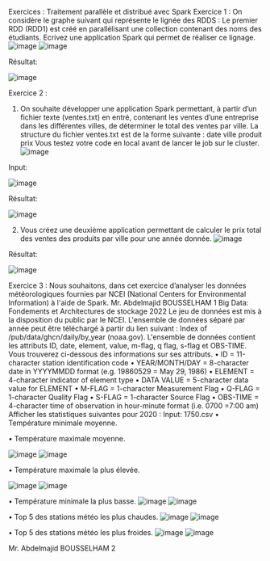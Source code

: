 Exercices : Traitement parallèle et distribué avec Spark 
Exercice 1 : 
On considère le graphe suivant qui représente le lignée des RDDS :  Le premier RDD (RDD1) est créé en parallélisant une collection contenant des noms des étudiants. Ecrivez une application Spark qui permet de réaliser ce 
lignage.
![image](https://user-images.githubusercontent.com/80116765/164466557-2d33255d-539c-4923-b905-f5e3e56fa6ba.png)
![image](https://user-images.githubusercontent.com/80116765/164466595-79858070-b621-48ff-a9ce-d6b36ac1e0d2.png)

 Résultat:
 
 ![image](https://user-images.githubusercontent.com/80116765/164466732-8c6f24df-bb56-4622-bfc5-2297b6bdb634.png)

Exercice 2 : 
1. On souhaite développer une application Spark permettant, à partir d’un fichier texte (ventes.txt) en entré, contenant les ventes d’une entreprise dans les différentes villes, de déterminer le total des ventes par ville. La structure du fichier ventes.txt est de la forme suivante : 
date ville produit prix 
Vous testez votre code en local avant de lancer le job sur le cluster.
 ![image](https://user-images.githubusercontent.com/80116765/164466764-f6157e10-c837-44b7-9fb4-9103e175491d.png)

Input: 

 ![image](https://user-images.githubusercontent.com/80116765/164466805-a5c78dd9-9824-4078-b8e3-5aafd10e0e08.png)

Résultat:

 ![image](https://user-images.githubusercontent.com/80116765/164466835-2ca4c23a-e249-4e96-a1e7-b06d045426bf.png)

2. Vous créez une deuxième application permettant de calculer le prix total des ventes des produits par ville pour une année donnée.
 ![image](https://user-images.githubusercontent.com/80116765/164466867-acb2257d-f428-4320-960d-39a36e2e0561.png)

Résultat: 

 ![image](https://user-images.githubusercontent.com/80116765/164466951-d4997e92-297a-4269-86b7-22ed1df83c8f.png)

Exercice 3 : 
Nous souhaitons, dans cet exercice d’analyser les données météorologiques fournies par NCEI (National Centers for Environmental Information) à l'aide de Spark. 
Mr. Abdelmajid BOUSSELHAM 1 
Big Data: Fondements et Architectures de stockage 2022 
Le jeu de données est mis à la disposition du public par le NCEI. L'ensemble de données séparé par année peut être téléchargé à partir du lien suivant : Index of /pub/data/ghcn/daily/by_year (noaa.gov). 
L'ensemble de données contient les attributs ID, date, element, value, m-flag, q flag, s-flag et OBS-TIME. Vous trouverez ci-dessous des informations sur ses attributs. 
• ID = 11-character station identification code 
• YEAR/MONTH/DAY = 8-character date in YYYYMMDD format (e.g. 19860529 = May 29, 1986) 
• ELEMENT = 4-character indicator of element type 
• DATA VALUE = 5-character data value for ELEMENT 
• M-FLAG = 1-character Measurement Flag 
• Q-FLAG = 1-character Quality Flag 
• S-FLAG = 1-character Source Flag
• OBS-TIME = 4-character time of observation in hour-minute format (i.e. 0700 =7:00 am) 
Afficher les statistiques suivantes pour 2020 : 
Input: 1750.csv 
• Température minimale moyenne. 
 
 
• Température maximale moyenne.

![image](https://user-images.githubusercontent.com/80116765/164466966-d0215cd9-41ba-4710-8d37-e0899be632ee.png)
![image](https://user-images.githubusercontent.com/80116765/164466987-5e78eff4-d745-4c1e-9a58-a61f1d90f078.png)

  
• Température maximale la plus élevée. 

  ![image](https://user-images.githubusercontent.com/80116765/164467058-4180a494-2c26-4398-8c41-ebb8d1d46df5.png)
![image](https://user-images.githubusercontent.com/80116765/164467100-b06a198d-a477-4185-8af4-0bb83f6bfec6.png)

• Température minimale la plus basse.
![image](https://user-images.githubusercontent.com/80116765/164470166-9224df22-5746-4bb3-a88c-159df1ef5c70.png)
![image](https://user-images.githubusercontent.com/80116765/164470392-ab927e5b-d096-432f-9a42-9c43c2f51823.png)


• Top 5 des stations météo les plus chaudes. 
![image](https://user-images.githubusercontent.com/80116765/164470487-75601c3b-807c-4e62-9794-7ae094630222.png)
![image](https://user-images.githubusercontent.com/80116765/164470595-e237a6e4-caa1-4a7b-850b-2427c24554e4.png)


• Top 5 des stations météo les plus froides. 
![image](https://user-images.githubusercontent.com/80116765/164470667-5625c2d5-b8a3-43dd-8128-155741a9d8a8.png)
![image](https://user-images.githubusercontent.com/80116765/164470756-c32437db-e0a7-4128-a23b-f38b6d66bacc.png)


Mr. Abdelmajid BOUSSELHAM 2

